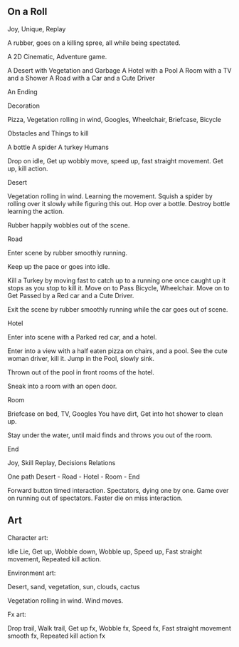 ## On a Roll

Joy, Unique, Replay

A rubber, goes on a killing spree, all while being spectated.


A 2D Cinematic, Adventure game.

A Desert with Vegetation and Garbage
A Hotel with a Pool
A Room with a TV and a Shower
A Road with a Car and a Cute Driver

An Ending

Decoration

Pizza, Vegetation rolling in wind, Googles, Wheelchair, Briefcase, Bicycle

Obstacles and Things to kill

A bottle
A spider
A turkey
Humans

Drop on idle, Get up wobbly move, speed up, fast straight movement.
Get up, kill action.

Desert

Vegetation rolling in wind. Learning the movement.
Squish a spider by rolling over it slowly while figuring this out.
Hop over a bottle. Destroy bottle learning the action.

Rubber happily wobbles out of the scene.

Road 

Enter scene by rubber smoothly running.

Keep up the pace or goes into idle.

Kill a Turkey by moving fast to catch up to a running one once caught up it stops as you stop to kill it.
Move on to Pass Bicycle, Wheelchair.
Move on to Get Passed by a Red car and a Cute Driver.

Exit the scene by rubber smoothly running while the car goes out of scene.

Hotel

Enter into scene with a Parked red car, and a hotel.

Enter into a view with a half eaten pizza on chairs, and a pool.
See the cute woman driver, kill it.
Jump in the Pool, slowly sink.

Thrown out of the pool in front rooms of the hotel.

Sneak into a room with an open door.

Room

Briefcase on bed, TV, Googles
You have dirt, Get into hot shower to clean up.

Stay under the water, until maid finds and throws you out of the room.

End



Joy, Skill Replay, Decisions Relations

One path 
Desert - Road - Hotel - Room - End

Forward button timed interaction.
Spectators, dying one by one.
Game over on running out of spectators.
Faster die on miss interaction.





## Art

Character art:

Idle Lie, Get up, Wobble down, Wobble up, Speed up, Fast straight movement, Repeated kill action.


Environment art:

Desert, sand, vegetation, sun, clouds, cactus

Vegetation rolling in wind.
Wind moves.

Fx art:

Drop trail,
Walk trail,
Get up fx,
Wobble fx,
Speed fx,
Fast straight movement smooth fx,
Repeated kill action fx

